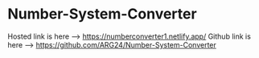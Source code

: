 # Number-System-Converter

Hosted link is here --> https://numberconverter1.netlify.app/
Github link is here -->  https://github.com/ARG24/Number-System-Converter
